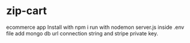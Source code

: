 # zip-cart
ecommerce app
Install with npm i 
run with nodemon server.js
inside .env file add mongo db url connection string and stripe private key.
